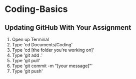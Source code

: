 # Coding-Basics

## Updating GitHub With Your Assignment
1. Open up Terminal
2. Type 'cd Documents/Coding'
3. Type 'cd [the folder you're working on]'
4. Type 'git add .'
5. Type 'git pull'
6. Type 'git commit -m "[your message]"'
7. Type 'git push'
